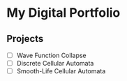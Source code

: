 # My Digital Portfolio

## Projects
- [ ] Wave Function Collapse
- [ ] Discrete Cellular Automata
- [ ] Smooth-Life Cellular Automata